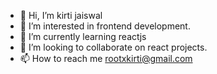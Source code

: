 - 👋 Hi, I’m kirti jaiswal
- 👀 I’m interested in frontend development.
- 🌱 I’m currently learning reactjs
- 💞️ I’m looking to collaborate on react projects.
- 📫 How to reach me rootxkirti@gmail.com 

<!---
kirtijaiswalX/kirtijaiswalX is a ✨ special ✨ repository because its `README.md` (this file) appears on your GitHub profile.
You can click the Preview link to take a look at your changes.
--->
